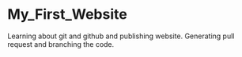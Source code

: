 # My_First_Website
Learning about git and github and publishing website.
Generating pull request and branching the code.
